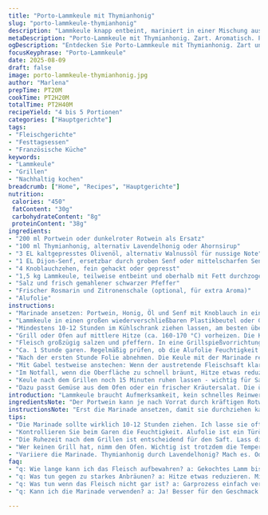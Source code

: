 ```yaml
---
title: "Porto-Lammkeule mit Thymianhonig"
slug: "porto-lammkeule-thymianhonig"
description: "Lammkeule knapp entbeint, mariniert in einer Mischung aus portwein, Thymianhonig, Zitronenöl und Dijon-Senf. Langsam auf dem Grill oder im Ofen gegart, bis sie außen goldbraun und innen zart ist. Die Marinade wird während des Garens regelmäßig zum Aromatisieren genutzt, bildet eine klebrige Kruste. Perfekt zum Sonntagsessen, mit knackigem Gemüse als Begleitung. Verändert klassische Aromen mit Honigsüße und frischer Zitrusnote, bringt mehr Tiefe als nur Portwein und Kirschmarmelade. Lässt sich auch drinnen zubereiten, für mehr Kontrolle bei Hitze und Bräunung. Eine Erfahrung, die handwerkliches Verständnis fürs Fleisch verlangt, mit Geduld und Aufmerksamkeit für Farbe und Textur."
metaDescription: "Porto-Lammkeule mit Thymianhonig. Zart. Aromatisch. Perfekt für Sonntage."
ogDescription: "Entdecken Sie Porto-Lammkeule mit Thymianhonig. Zart und saftig - eine raffinierte Wahl für festliche Anlässe."
focusKeyphrase: "Porto-Lammkeule"
date: 2025-08-09
draft: false
image: porto-lammkeule-thymianhonig.jpg
author: "Marlena"
prepTime: PT20M
cookTime: PT2H20M
totalTime: PT2H40M
recipeYield: "4 bis 5 Portionen"
categories: ["Hauptgerichte"]
tags:
- "Fleischgerichte"
- "Festtagsessen"
- "Französische Küche"
keywords:
- "Lammkeule"
- "Grillen"
- "Nachhaltig kochen"
breadcrumb: ["Home", "Recipes", "Hauptgerichte"]
nutrition: 
 calories: "450"
 fatContent: "30g"
 carbohydrateContent: "8g"
 proteinContent: "38g"
ingredients:
- "200 ml Portwein oder dunkelroter Rotwein als Ersatz"
- "100 ml Thymianhonig, alternativ Lavendelhonig oder Ahornsirup"
- "3 EL kaltgepresstes Olivenöl, alternativ Walnussöl für nussige Note"
- "1 EL Dijon-Senf, ersetzbar durch groben Senf oder mittelscharfen Senf"
- "4 Knoblauchzehen, fein gehackt oder gepresst"
- "1,5 kg Lammkeule, teilweise entbeint und oberhalb mit Fett durchzogen"
- "Salz und frisch gemahlener schwarzer Pfeffer"
- "Frischer Rosmarin und Zitronenschale (optional, für extra Aroma)"
- "Alufolie"
instructions:
- "Marinade ansetzen: Portwein, Honig, Öl und Senf mit Knoblauch in einem großen Behälter vermischen. Etwas Zitronenschale und Rosmarin einmischen für mehr Frische, wenn gewünscht."
- "Lammkeule in einen großen wiederverschließbaren Plastikbeutel oder Glasschüssel geben, Marinade darüber gießen. Entweder mit den Händen gut einmassieren oder mehrfach wenden, so dass das Fleisch rundum mariniert ist."
- "Mindestens 10-12 Stunden im Kühlschrank ziehen lassen, am besten über Nacht. Dabei ab und zu wenden, damit sich die Aromen verteilen."
- "Grill oder Ofen auf mittlere Hitze (ca. 160-170 °C) vorheizen. Die Keule aus der Marinade nehmen, aber Marinade aufheben!"
- "Fleisch großzügig salzen und pfeffern. In eine Grillspießvorrichtung aufspießen oder auf einen Rost legen. Zunächst fest mit Alufolie bedecken, damit die Hitze das Fleisch sanft durchdringen kann."
- "Ca. 1 Stunde garen. Regelmäßig prüfen, ob die Alufolie Feuchtigkeit hält - falls es zu trocken wird, ein wenig Wasser oder Weißwein in die Marinadenreste geben und das Fleisch damit einpinseln."
- "Nach der ersten Stunde Folie abnehmen. Die Keule mit der Marinade regelmäßig bestreichen, so bildet sich eine glänzende, karamellisierte Kruste. Weitere 75 Minuten garen bis die Oberfläche goldbraun und die Keule außen knackig ist."
- "Mit Gabel testweise anstechen: Wenn der austretende Fleischsaft klar und die Keule beim Drücken weich ist, ist sie gar. Innen darf sie noch zart rosa sein, das macht Lamm halt aus."
- "Im Notfall, wenn die Oberfläche zu schnell bräunt, Hitze etwas reduzieren und mit Folie abdecken."
- "Keule nach dem Grillen noch 15 Minuten ruhen lassen - wichtig für Saftigkeit damit sich die Fleischsäfte wieder verteilen."
- "Dazu passt Gemüse aus dem Ofen oder ein frischer Kräutersalat. Die übrig gebliebene Marinade in einem kleinen Topf kurz einkochen, entfaltet so intensives Aroma als Sauce."
introduction: "Lammkeule braucht Aufmerksamkeit, kein schnelles Reinwerfen in den Ofen. Ich habe oft erlebt, dass zu starke Hitze außen verbrennt, innen roh bleibt. Deshalb Umsicht mit Folie, Hitze reduzieren, Zeit mitbringen. Die Kombination aus Portwein, Honig und Zitronenaromen ist keine klassische Marinade, aber bringt einen fruchtig-süßen Kick, der mit der kräftigen Senf-Schärfe harmoniert. Statt der traditionellen Kirschmarmelade nutze ich lieber Honig, der schmort nicht so schnell an und gibt trotzdem tolle Tiefe. Wichtig: Marinade nicht wegwerfen, beim Braten besser zum Bestreichen einsetzen, so bleibt die Keule schön saftig. Flüssigkeitszufuhr nicht vergessen, sonst wird es trocken. Wer mehr Biss will, kann für ein wenig Textur gehackte Nüsse in die Marinade geben, etwa Walnüsse."
ingredientsNote: "Der Portwein kann je nach Vorrat durch kräftigen Rotwein ersetzt werden. Wer keinen Honig mag oder vegane Alternative sucht, nimmt Ahornsirup oder Agavensirup. Kaltgepresstes Olivenöl ist wegen seines Duftes super, ansonsten Andalusisches Nussöl als Variante ausprobieren. Der Senf muss nicht Dijon sein, altersbedingt nehme ich gern grobkörnigen Senf für mehr Biss und intensiveren Geschmack. Knoblauch immer frisch, keine Knoblauchpulver ersetzen – das Aroma fällt sonst viel schwächer aus. Die Keule sollte gut pariert sein, alle dünnen Sehnen wegschneiden, sonst wird zäh. Falls kein Grill zur Verfügung steht, tut es ein Ofen mit Bratensatz, wichtig ist nur die Temperaturkontrolle. Rosmarin und etwas Zitronenschale bringen Frische, sind aber optional – wenn Kinder dabei sind, lieber zitronenfreie Variante."
instructionsNote: "Erst die Marinade ansetzen, damit sie durchziehen kann – im geübten Umgang lasse ich sie gern etwas länger im Kühlschrank, bis zur vollen Aromenentfaltung. Wichtig ist das Abtropfen vor dem Grillen, sonst tropft die Marinade zu stark in die Glut und verbrennt. Lamm salze ich erst vor dem Grillen, damit es nicht wässrig wird. Beim Aufspießen achte auf feste Fixierung, das Fleisch soll sich nicht drehen. Die Folie ist ein Muss in der ersten Phase, ich habe oft zu trockenes Fleisch bekommen bei direkter Hitze. Während der zweiten Phase mit offenem Grill richtig pinseln – nicht ersparen! So entsteht der schöne Glanz und Geschmack. Wer Bedenken wegen Anbrennen hat, lässt auch am Schluss Folie drauf und dünstet weiter. Ruhezeit danach nie vernachlässigen, sofort anschneiden ist verschenkte Saftigkeit. Wer kein Thermometer hat, nimmt Gabeltest und Fleischgefühl – bei unruhigem Fleisch noch etwas warten."
tips:
- "Die Marinade sollte wirklich 10-12 Stunden ziehen. Ich lasse sie oft über Nacht. Aromen müssen durchdringen. Teils Knoblauch in der Marinade, fast zwingend fresh. Ausdrücklich nicht auf Knoblauchpulver setzen; der Geschmack leidet."
- "Kontrollieren Sie beim Garen die Feuchtigkeit. Alufolie ist ein Türöffner für zartes Fleisch. Nach einer Stunde Folie abnehmen zur Karamellisierung. Falls zu trocken, etwas Wasser oder Wein hinzufügen. Das Aroma wird durch das Pinseln verstärkt."
- "Die Ruhezeit nach dem Grillen ist entscheidend für den Saft. Lass die Keule ruhen. Mindestens 15 Minuten. Die Flüssigkeit setzt sich so gleichmäßig im Fleisch verteilt. Sofort anschneiden, und du hast Saftigkeit verloren."
- "Wer keinen Grill hat, nimm den Ofen. Wichtig ist trotzdem die Temperatur. Bei 160-170 Grad die gleiche Technik anwenden. Folie zuerst verwenden und dann abnehmen. So entsteht auch im Ofen der Glanz."
- "Variiere die Marinade. Thymianhonig durch Lavendelhonig? Mach es. Oder gegen Ahornsirup eintauschen. Olivenöl ist nicht zwingend, nutze Walnussöl für eine noch nussigere Note. Jeder hat seine Vorlieben."
faq:
- "q: Wie lange kann ich das Fleisch aufbewahren? a: Gekochtes Lamm bis zu drei Tage im Kühlschrank. Kühl lagern. Auch einfrieren? Ja, bis zu drei Monate. Vakuumieren ist besser. Gefrierbrand vermeiden."
- "q: Was tun gegen zu starkes Anbräunen? a: Hitze etwas reduzieren. Mit Alufolie abdecken damit das Fleisch nicht austrocknet. So kannst du die Garzeit kontrollieren. Alternativ weniger Hitze älter, so weniger Risiko."
- "q: Was tun wenn das Fleisch nicht gar ist? a: Garprozess einfach verlängern. Bei Lamm wäre die Gabel der beste Test. Sofort auf Lautstärke achten, kein ruhiges Fleisch. Hitze noch einmal anpassen."
- "q: Kann ich die Marinade verwenden? a: Ja! Besser für den Geschmack wäre einkochen. Aromen intensivieren sich sogar. Aber zuerst aufkochen, um Keime abzutöten. Dann als Sauce servieren."

---
```

